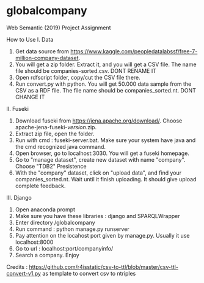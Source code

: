 # globalcompany
Web Semantic (2019) Project Assignment

How to Use
I. Data
1. Get data source from https://www.kaggle.com/peopledatalabssf/free-7-million-company-dataset. 
2. You will get a zip folder. Extract it, and you will get a CSV file. The name file should be companies-sorted.csv. DONT RENAME IT
2. Open rdfscript folder, copy/cut the CSV file there. 
3. Run convert.py with python. You will get 50.000 data sample from the CSV as a RDF file. The file name should be companies_sorted.nt. DONT CHANGE IT

II. Fuseki
1. Download fuseki from https://jena.apache.org/download/. Choose apache-jena-fuseki-*version*.zip.
2. Extract zip file, open the folder.
3. Run with cmd : fuseki-server.bat. Make sure your system have java and the cmd recognized java command.
4. Open browser, go to localhost:3030. You will get a fuseki homepage.
5. Go to "manage dataset", create new dataset with name "company". Choose "TDB2" Presistence
6. With the "company" dataset, click on "upload data", and find your companies_sorted.nt. Wait until it finish uploading. It should give upload complete feedback.

III. Django
1. Open anaconda prompt
2. Make sure you have these libraries : django and SPARQLWrapper
3. Enter directory /globalcompany
4. Run command : python manage.py runserver
5. Pay attention on the locahost port given by manage.py. Usually it use localhost:8000
6. Go to url : localhost:port/companyinfo/
7. Search a company. Enjoy

Credits : https://github.com/r4isstatic/csv-to-ttl/blob/master/csv-ttl-convert-v1.py as template to convert csv to ntriples
